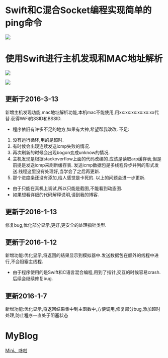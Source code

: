 # Swift和C混合Socket编程实现简单的ping命令

![][image-1]

# 使用Swift进行主机发现和MAC地址解析

![][image-2]

![][image-3]

## 更新于2016-3-13
新增主机发现功能,mac地址解析功能,本机mac不能使用,用xx:xx:xx:xx:xx:xx代替.获得WiFi的SSID和BSSID.
- 程序依旧有许多不足的地方,如果有大神,希望帮我改改.
不足:
1. 没有运行循环,用的是超时.
2. 有时候会出现连续发送icmp失败的情况.
3. 再次刷新的时候会出现bogon变成unknow的情况.
4. 主机发现是根据stackoverflow上面的代码改编的.应该是读取arp缓存表,但是前提是发送icmp来刷新缓存表.
发送icmp数据包是多线程异步并列的形式发送.线程这里没有处理好,当学会了之后再更新.
5. 那个进度条还没有添加,给人感觉是卡死的.
以上的问题会进一步更新.

- 由于只能在真机上调试,所以只能是截图,不能看到动态图.
- 如果想看详细的代码解释说明,请到我的博客.


## 更新于2016-1-13
修复bug,优化部分显示,更好,更安全的处理指针类型.

## 更新于2016-1-12
新增功能:优化显示,将返回的结果显示到模拟器中.发送数据包在额外的线程中进行,不会阻塞主线程.
- 由于程序使用的是Swift和C语言混合编程,用到了指针,交互的时候容易crash.后续会继续修复bug.

## 更新2016-1-7
新增功能:优化显示,将返回结果集中到主函数中,方便调用,修复部分bug,添加超时处理,防止程序一直处于阻塞状态

# MyBlog
[Mini、哆啦][1]

[1]:	http://www.cnblogs.com/xwjack1554239786/p/5131787.html

[image-1]:	/xwjack.gif?raw=true
[image-2]:	/xwjack1.png?raw=true
[image-3]:	/xwjack2.png?raw=true